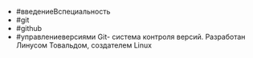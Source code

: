 - #введениеВспециальность 
- #git
-  #github
- #управлениеверсиями
Git- система контроля версий. Разработан Линусом Товальдом, создателем Linux
